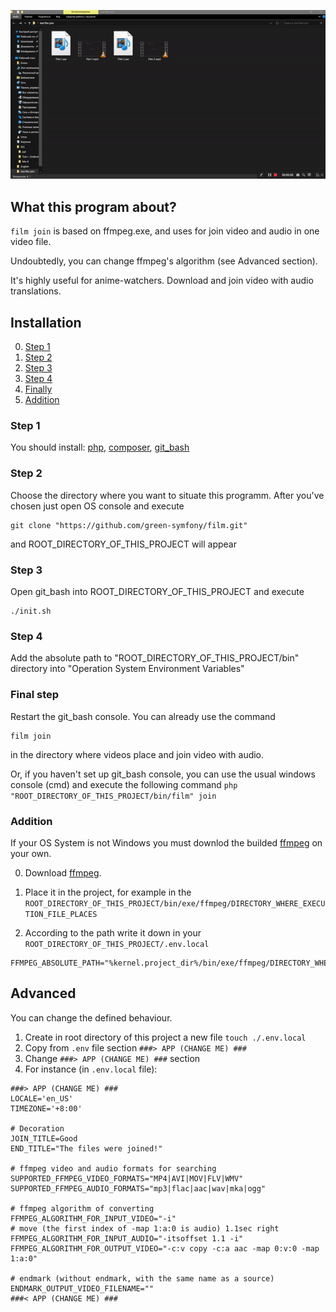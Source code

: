 ![join film](https://github.com/green-symfony/film/blob/main/doc/film%20join%20working.gif)

What this program about?
---


`film join` is based on ffmpeg.exe, and uses for join video and audio in one video file.

Undoubtedly, you can change ffmpeg's algorithm (see Advanced section).

It's highly useful for anime-watchers. Download and join video with audio translations.

Installation
---

0. [Step 1](#step-1)
1. [Step 2](#step-2)
2. [Step 3](#step-3)
3. [Step 4](#step-4)
4. [Finally](#final-step)
5. [Addition](#addition)

### Step 1

You should install:
[php](https://www.php.net/downloads.php),
[composer](https://getcomposer.org/download/),
[git_bash](https://git-scm.com/downloads)

### Step 2

Choose the directory where you want to situate this programm.
After you've chosen just open OS console and execute
```console
git clone "https://github.com/green-symfony/film.git"
```
and ROOT_DIRECTORY_OF_THIS_PROJECT will appear

### Step 3

Open git_bash into ROOT_DIRECTORY_OF_THIS_PROJECT and execute 
```console
./init.sh
```

### Step 4

Add the absolute path to "ROOT_DIRECTORY_OF_THIS_PROJECT/bin" directory into "Operation System Environment Variables"

### Final step

Restart the git_bash console.
You can already use the command 
```console
film join
```
in the directory where videos place and join video with audio.

Or, if you haven't set up git_bash console, you can use the usual windows console (cmd)
and execute the following command `php "ROOT_DIRECTORY_OF_THIS_PROJECT/bin/film" join`

### Addition

If your OS System is not Windows you must downlod the builded [ffmpeg](https://ffmpeg.org/download.html) on your own.

0) Download [ffmpeg](https://ffmpeg.org/download.html).

1) Place it in the project, for example in the `ROOT_DIRECTORY_OF_THIS_PROJECT/bin/exe/ffmpeg/DIRECTORY_WHERE_EXECUTION_FILE_PLACES`

2) According to the path write it down in your `ROOT_DIRECTORY_OF_THIS_PROJECT/.env.local`

```.env
FFMPEG_ABSOLUTE_PATH="%kernel.project_dir%/bin/exe/ffmpeg/DIRECTORY_WHERE_EXECUTION_FILE_PLACES"
```

Advanced
---


You can change the defined behaviour.
1. Create in root directory of this project a new file `touch ./.env.local`
2. Copy from `.env` file section `###> APP (CHANGE ME) ###`
3. Change `###> APP (CHANGE ME) ###` section
4. For instance (in `.env.local` file):
```.env
###> APP (CHANGE ME) ###
LOCALE='en_US'
TIMEZONE='+8:00'

# Decoration
JOIN_TITLE=Good
END_TITLE="The files were joined!"

# ffmpeg video and audio formats for searching
SUPPORTED_FFMPEG_VIDEO_FORMATS="MP4|AVI|MOV|FLV|WMV"
SUPPORTED_FFMPEG_AUDIO_FORMATS="mp3|flac|aac|wav|mka|ogg"

# ffmpeg algorithm of converting
FFMPEG_ALGORITHM_FOR_INPUT_VIDEO="-i"
# move (the first index of -map 1:a:0 is audio) 1.1sec right
FFMPEG_ALGORITHM_FOR_INPUT_AUDIO="-itsoffset 1.1 -i"
FFMPEG_ALGORITHM_FOR_OUTPUT_VIDEO="-c:v copy -c:a aac -map 0:v:0 -map 1:a:0"

# endmark (without endmark, with the same name as a source)
ENDMARK_OUTPUT_VIDEO_FILENAME=""
###< APP (CHANGE ME) ###
```
